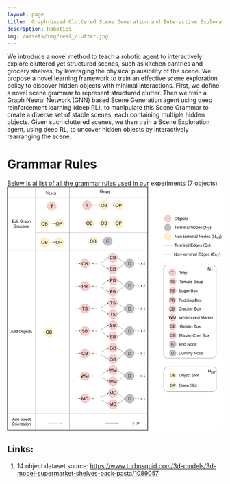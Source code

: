 ```yaml
---
layout: page
title: 	Graph-based Cluttered Scene Generation and Interactive Exploration using Deep Reinforcement Learning
description: Robotics
img: /assets/img/real_clutter.jpg
---
```


We introduce a novel method to teach a robotic agent to interactively explore cluttered yet structured scenes, such as kitchen pantries and grocery shelves, by leveraging the physical plausibility of the scene. We propose a novel learning framework to train an effective scene exploration policy to discover hidden objects with minimal interactions.
First, we define a novel scene grammar to represent structured clutter. Then we train a Graph Neural Network (GNN) based Scene Generation agent using deep reinforcement learning (deep RL), to manipulate this Scene Grammar to create a diverse set of stable scenes, each containing multiple hidden objects.
Given such cluttered scenes, we then train a Scene Exploration agent, using deep RL, to uncover hidden objects by interactively rearranging the scene. 

# Grammar Rules

Below is al list of all the grammar rules used in our experiments (7 objects)
![Image](../assets/img/grammar_rules.png)

## Links:

1. 14 object dataset source: https://www.turbosquid.com/3d-models/3d-model-supermarket-shelves-pack-pasta/1089057
